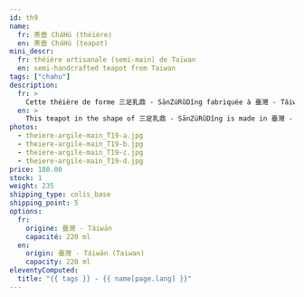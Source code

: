 ```yaml
---
id: th9
name:
  fr: 茶壺 CháHú (théière)
  en: 茶壺 CháHú (teapot)
mini_descr:
  fr: théière artisanale (semi-main) de Taïwan
  en: semi-handcrafted teapot from Taiwan
tags: ["chahu"]
description:
  fr: >
    Cette théière de forme 三足乳鼎 - SānZúRǔDǐng fabriquée à 臺灣 - Táiwān en mode 半手工 - BànShǒuGōng, c'est-à-dire semi-manuelle, à l'aide de moules.<!--more--> Elle porte une inscription liée à la culture bouddhiste : 觀自在 - GuānZìZài qui invite à être en paix avec la nature.
  en: >
    This teapot in the shape of 三足乳鼎 - SānZúRǔDǐng is made in 臺灣 - Táiwān using 半手工 - BànShǒuGōng, a semi-handcrafted technique involving molds.<!--more--> It bears an inscription tied to Buddhist culture: 觀自在 - GuānZìZài, which invites harmony with nature.
photos:
  - theiere-argile-main_T19-a.jpg
  - theiere-argile-main_T19-b.jpg
  - theiere-argile-main_T19-c.jpg
  - theiere-argile-main_T19-d.jpg
price: 180.00
stock: 1
weight: 235
shipping_type: colis_base
shipping_point: 5
options:
  fr:
    origine: 臺灣 - Táiwān
    capacité: 220 ml
  en:
    origin: 臺灣 - Táiwān (Taiwan)
    capacity: 220 ml
eleventyComputed:
  title: "{{ tags }} - {{ name[page.lang] }}"
---
```

